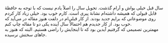 <!-- 
.. title: سال نود و پنج را چگونه گذراندید
.. slug: 2017-03-13-last-year-1395
.. date: 2017-03-13 17:13:20 UTC+01:00
.. tags: draft
.. category: 
.. link: 
.. description: 
.. type: text
-->

سال قبل خیلی یواش و آرام گذشت. تحویل سال را اصلاً یادم نیست که با توجه به حافظهٔ قابل قبولی که همیشه داشته‌ام نشانهٔ پیری است. کارم خوب بود. خیلی زیاد کار کردم روی موضوعاتی که برایم جدید بودند. از کار قبلی‌ام در دلفت هنوز مقاله در می‌آید که خوب بود. از کار جدیدم هم احتمالاٌ سال آینده یکی دو تا مقاله چاپ کنم.  
مهمترین تصمیمی که گرفتیم آیدین بود که تا اینجایش را راضی هستیم. البته که هنوز به جاهای سختش نرسیده. 
